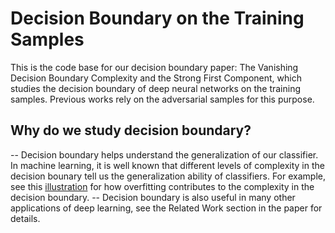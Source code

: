 # Decision Boundary on the Training Samples
This is the code base for our decision boundary paper: The Vanishing Decision Boundary Complexity and the Strong First Component, which studies the decision boundary of deep neural networks on the training samples. Previous works rely on the adversarial samples for this purpose. 

## Why do we study decision boundary?
-- Decision boundary helps understand the generalization of our classifier. In machine learning, it is well known that different levels of complexity in the decision bounary tell us the generalization ability of classifiers. For example, see this [illustration](https://en.wikipedia.org/wiki/Overfitting#/media/File:Overfitting.svg) for how overfitting contributes to the complexity in the decision boundary. 
-- Decision boundary is also useful in many other applications of deep learning, see the Related Work section in the paper for details.









